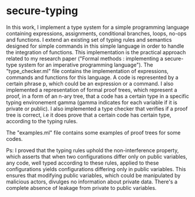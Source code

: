 # secure-typing

In this work, I implement a type system for a simple programming language containing expressions, assignments, conditional branches, loops, no-ops and functions. I extend an existing set of typing rules and semantics designed for simple commands in this simple language in order to handle the integration of functions. This implementation is the practical approach related to my research paper ("Formal methods : implementing a secure-type system for an imperative programming language"). The "type_checker.ml" file contains the implementation of expressions, commands and functions for this language. A code is represented by a certain phrase p, which could be an expression or a command. I also implemented a representation of formal proof trees, which represent a proof, in a form of an n-ary tree, that a code has a certain type in a specific typing environement gamma (gamma indicates for each variable if it is private or public). I also implemented a type checker that verifies if a proof tree is correct, i.e it does prove that a certain code has certain type, according to the typing rules.

The "examples.ml" file contains some examples of proof trees for some codes.

Ps: I proved that the typing rules uphold the non-interference property, which asserts that when two configurations differ only on public variables, any code, well typed according to these rules, applied to these configurations yields configurations differing only in public variables. This ensures that modifying public variables, which could be manipulated by malicious actors, divulges no information about private data. There's a complete absence of leakage from private to public variables.
